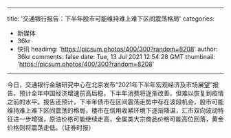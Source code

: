 
---
title: '交通银行报告：下半年股市可能维持难上难下区间震荡格局'
categories: 
 - 新媒体
 - 36kr
 - 快讯
headimg: 'https://picsum.photos/400/300?random=8208'
author: 36kr
comments: false
date: Tue, 13 Jul 2021 12:54:28 GMT
thumbnail: 'https://picsum.photos/400/300?random=8208'
---

<div>   
今日，交通银行金融研究中心在北京发布“2021年下半年宏观经济及市场展望”报告，预计全年中国经济增速前高后稳，下半年消费将逐渐改善，但难以恢复到疫情之前的水平。报告还预计，下半年债市在区间震荡走势中存在波段机会，股市可能维持难上难下区间震荡的格局，楼市在信用收紧环境下逐渐降温，汇市双向波动特征进一步增强，原油价格可能继续走高，金属类大宗商品价格可能高位回落，黄金价格则将震荡走低。（证券时报）  
</div>
            